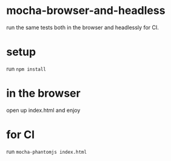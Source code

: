 mocha-browser-and-headless
==========================
run the same tests both in the browser and headlessly for CI.


setup
=====

run `npm install`


in the browser
==============
open up index.html and enjoy


for CI
======
run `mocha-phantomjs index.html`